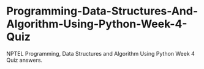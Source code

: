 # Programming-Data-Structures-And-Algorithm-Using-Python-Week-4-Quiz
NPTEL Programming, Data Structures and Algorithm Using Python Week 4 Quiz answers.
